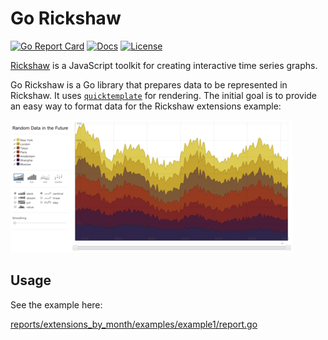 Go Rickshaw
===========

[![Go Report Card][goreport-svg]][goreport-link]
[![Docs][docs-godoc-svg]][docs-godoc-link]
[![License][license-svg]][license-link]

[Rickshaw](http://code.shutterstock.com/rickshaw/) is a JavaScript toolkit for creating interactive time series graphs.

Go Rickshaw is a Go library that prepares data to be represented in Rickshaw. It uses [`quicktemplate`](https://github.com/valyala/quicktemplate) for rendering. The initial goal is to provide an easy way to format data for the Rickshaw extensions example:

![](images/graph_example_2.png)

## Usage

See the example here:

[reports/extensions_by_month/examples/example1/report.go](reports/extensions_by_month/examples/example1/report.go)

 [goreport-svg]: https://goreportcard.com/badge/github.com/grokify/go-rickshaw
 [goreport-link]: https://goreportcard.com/report/github.com/grokify/go-rickshaw
 [docs-godoc-svg]: https://img.shields.io/badge/reference-godoc-blue.svg
 [docs-godoc-link]: https://godoc.org/github.com/grokify/go-rickshaw
 [license-svg]: https://img.shields.io/badge/license-MIT-blue.svg
 [license-link]: https://github.com/grokify/go-rickshaw/blob/master/LICENSE.md